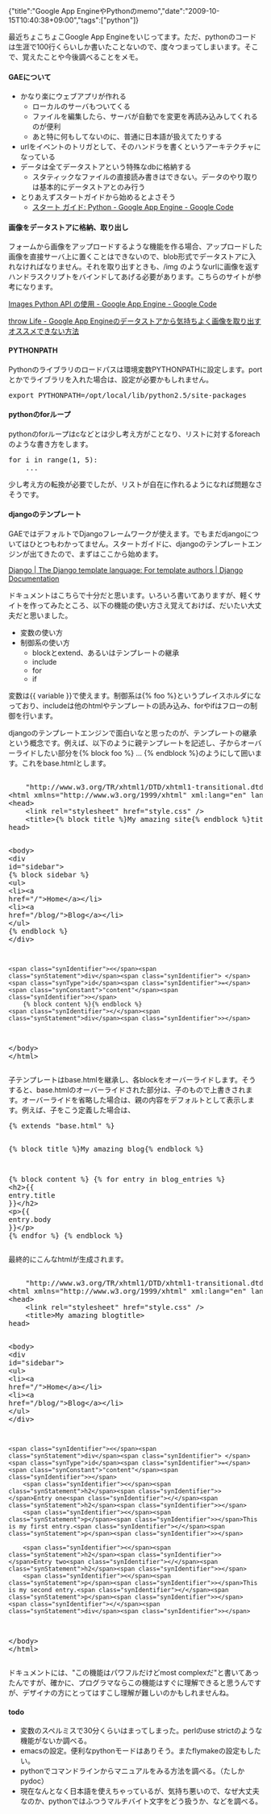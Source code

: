 {"title":"Google App EngineやPythonのmemo","date":"2009-10-15T10:40:38+09:00","tags":["python"]}

<!-- DATE: 2009-10-15T01:40:38+00:00 -->
<!-- OLDURL: http://d.hatena.ne.jp/cou929_la/20091015/ -->


<div class="section">
<p>最近ちょこちょこGoogle App Engineをいじってます。ただ、pythonのコードは生涯で100行くらいしか書いたことないので、度々つまってしまいます。そこで、覚えたことや今後調べることをメモ。</p>
<h4>GAEについて</h4>

<ul>
<li>かなり楽にウェブアプリが作れる

<ul>
<li>ローカルのサーバもついてくる</li>
<li>ファイルを編集したら、サーバが自動でを変更を再読み込みしてくれるのが便利</li>
<li>あと特に何もしてないのに、普通に日本語が扱えてたりする</li>
</ul>
</li>
<li>urlをイベントのトリガとして、そのハンドラを書くというアーキテクチャになっている</li>
<li>データは全てデータストアという特殊なdbに格納する

<ul>
<li>スタティックなファイルの直接読み書きはできない。データのやり取りは基本的にデータストアとのみ行う</li>
</ul>
</li>
<li>とりあえずスタートガイドから始めるとよさそう

<ul>
<li><a href="http://code.google.com/intl/ja/appengine/docs/python/gettingstarted/" target="_blank">スタート ガイド: Python - Google App Engine - Google Code</a></li>
</ul>
</li>
</ul>
<h4>画像をデータストアに格納、取り出し</h4>
<p>フォームから画像をアップロードするような機能を作る場合、アップロードした画像を直接サーバ上に置くことはできないので、blob形式でデータストアに入れなければなりません。それを取り出すときも、/img のようなurlに画像を返すハンドラスクリプトをバインドしてあげる必要があります。こちらのサイトが参考になります。</p>
<p><a href="http://code.google.com/intl/ja/appengine/docs/python/images/usingimages.html" target="_blank">Images Python API の使用 - Google App Engine - Google Code</a></p>
<p><a href="http://www.adamrocker.com/blog/247/strange-way-to-get-images-from-gae-datastore.html" target="_blank">throw Life - Google App Engineのデータストアから気持ちよく画像を取り出すオススメできない方法</a></p>
<h4>PYTHONPATH</h4>
<p>Pythonのライブラリのロードパスは環境変数PYTHONPATHに設定します。portとかでライブラリを入れた場合は、設定が必要かもしれません。</p>
<pre class="syntax-highlight">
<span class="synStatement">export</span> <span class="synIdentifier">PYTHONPATH</span>=/opt/<span class="synStatement">local</span>/lib/python2.<span class="synConstant">5</span>/site-packages
</pre>

<h4>pythonのforループ</h4>
<p>pythonのforループはcなどとは少し考え方がことなり、リストに対するforeachのような書き方をします。</p>
<pre class="syntax-highlight">
<span class="synStatement">for</span> i <span class="synStatement">in</span> range(1, 5):
    ...
</pre>

<p>少し考え方の転換が必要でしたが、リストが自在に作れるようになれば問題なさそうです。</p>
<h4>djangoのテンプレート</h4>
<p>GAEではデフォルトでDjangoフレームワークが使えます。でもまだdjangoについてはひとつもわかってません。スタートガイドに、djangoのテンプレートエンジンが出てきたので、まずはここから始めます。</p>
<p><a href="http://www.djangoproject.com/documentation/0.96/templates/" target="_blank">Django | The Django template language: For template authors | Django Documentation</a></p>
<p>ドキュメントはこちらで十分だと思います。いろいろ書いてありますが、軽くサイトを作ってみたところ、以下の機能の使い方さえ覚えておけば、だいたい大丈夫だと思いました。</p>

<ul>
<li>変数の使い方</li>
<li>制御系の使い方

<ul>
<li>blockとextend、あるいはテンプレートの継承</li>
<li>include</li>
<li>for</li>
<li>if</li>
</ul>
</li>
</ul>
<p>変数は{{ variable }}で使えます。制御系は{% foo %}というプレイスホルダになっており、includeは他のhtmlやテンプレートの読み込み、forやifはフローの制御を行います。</p>
<p>djangoのテンプレートエンジンで面白いなと思ったのが、テンプレートの継承という概念です。例えば、以下のように親テンプレートを記述し、子からオーバーライドしたい部分を{% block foo %} ... {% endblock %}のようにして囲います。これをbase.htmlとします。</p>
<pre class="syntax-highlight">
<span class="synComment"><!DOCTYPE html PUBLIC "-//W3C//DTD XHTML 1.0 Transitional//EN"</span>
<span class="synComment">    "http://www.w3.org/TR/xhtml1/DTD/xhtml1-transitional.dtd"></span>
<span class="synIdentifier"><</span><span class="synStatement">html</span><span class="synIdentifier"> xmlns=</span><span class="synConstant">"http://www.w3.org/1999/xhtml"</span><span class="synIdentifier"> xml:</span><span class="synType">lang</span><span class="synIdentifier">=</span><span class="synConstant">"en"</span><span class="synIdentifier"> </span><span class="synType">lang</span><span class="synIdentifier">=</span><span class="synConstant">"en"</span><span class="synIdentifier">></span>
<span class="synIdentifier"><</span><span class="synStatement">head</span><span class="synIdentifier">></span>
<span class="synPreProc">    </span><span class="synIdentifier"><</span><span class="synStatement">link</span><span class="synIdentifier"> </span><span class="synType">rel</span><span class="synIdentifier">=</span><span class="synConstant">"stylesheet"</span><span class="synIdentifier"> </span><span class="synType">href</span><span class="synIdentifier">=</span><span class="synConstant">"style.css"</span><span class="synIdentifier"> /></span>
<span class="synPreProc">    </span><span class="synIdentifier"><</span><span class="synStatement">title</span><span class="synIdentifier">></span>{% block title %}My amazing site{% endblock %}<span class="synIdentifier"></</span><span class="synStatement">title</span><span class="synIdentifier">></span>
<span class="synIdentifier"></</span><span class="synStatement">head</span><span class="synIdentifier">></span>

<span class="synIdentifier"><</span><span class="synStatement">body</span><span class="synIdentifier">></span>
    <span class="synIdentifier"><</span><span class="synStatement">div</span><span class="synIdentifier"> </span><span class="synType">id</span><span class="synIdentifier">=</span><span class="synConstant">"sidebar"</span><span class="synIdentifier">></span>
        {% block sidebar %}
        <span class="synIdentifier"><</span><span class="synStatement">ul</span><span class="synIdentifier">></span>
            <span class="synIdentifier"><</span><span class="synStatement">li</span><span class="synIdentifier">><</span><span class="synStatement">a</span><span class="synIdentifier"> </span><span class="synType">href</span><span class="synIdentifier">=</span><span class="synConstant">"/"</span><span class="synIdentifier">></span><span class="synUnderlined">Home</span><span class="synIdentifier"></</span><span class="synStatement">a</span><span class="synIdentifier">></</span><span class="synStatement">li</span><span class="synIdentifier">></span>
            <span class="synIdentifier"><</span><span class="synStatement">li</span><span class="synIdentifier">><</span><span class="synStatement">a</span><span class="synIdentifier"> </span><span class="synType">href</span><span class="synIdentifier">=</span><span class="synConstant">"/blog/"</span><span class="synIdentifier">></span><span class="synUnderlined">Blog</span><span class="synIdentifier"></</span><span class="synStatement">a</span><span class="synIdentifier">></</span><span class="synStatement">li</span><span class="synIdentifier">></span>
        <span class="synIdentifier"></</span><span class="synStatement">ul</span><span class="synIdentifier">></span>
        {% endblock %}
    <span class="synIdentifier"></</span><span class="synStatement">div</span><span class="synIdentifier">></span>

    <span class="synIdentifier"><</span><span class="synStatement">div</span><span class="synIdentifier"> </span><span class="synType">id</span><span class="synIdentifier">=</span><span class="synConstant">"content"</span><span class="synIdentifier">></span>
        {% block content %}{% endblock %}
    <span class="synIdentifier"></</span><span class="synStatement">div</span><span class="synIdentifier">></span>
<span class="synIdentifier"></</span><span class="synStatement">body</span><span class="synIdentifier">></span>
<span class="synIdentifier"></</span><span class="synStatement">html</span><span class="synIdentifier">></span>
</pre>

<p>子テンプレートはbase.htmlを継承し、各blockをオーバーライドします。そうすると、base.htmlのオーバーライドされた部分は、子のもので上書きされます。オーバーライドを省略した場合は、親の内容をデフォルトとして表示します。例えば、子をこう定義した場合は、</p>
<pre class="syntax-highlight">
{% extends "base.html" %}

{% block title %}My amazing blog{% endblock %}

{% block content %}
{% for entry in blog_entries %}
    <span class="synIdentifier"><</span><span class="synStatement">h2</span><span class="synIdentifier">></span>{{ entry.title }}<span class="synIdentifier"></</span><span class="synStatement">h2</span><span class="synIdentifier">></span>
    <span class="synIdentifier"><</span><span class="synStatement">p</span><span class="synIdentifier">></span>{{ entry.body }}<span class="synIdentifier"></</span><span class="synStatement">p</span><span class="synIdentifier">></span>
{% endfor %}
{% endblock %}
</pre>

<p>最終的にこんなhtmlが生成されます。</p>
<pre class="syntax-highlight">
<span class="synComment"><!DOCTYPE html PUBLIC "-//W3C//DTD XHTML 1.0 Transitional//EN"</span>
<span class="synComment">    "http://www.w3.org/TR/xhtml1/DTD/xhtml1-transitional.dtd"></span>
<span class="synIdentifier"><</span><span class="synStatement">html</span><span class="synIdentifier"> xmlns=</span><span class="synConstant">"http://www.w3.org/1999/xhtml"</span><span class="synIdentifier"> xml:</span><span class="synType">lang</span><span class="synIdentifier">=</span><span class="synConstant">"en"</span><span class="synIdentifier"> </span><span class="synType">lang</span><span class="synIdentifier">=</span><span class="synConstant">"en"</span><span class="synIdentifier">></span>
<span class="synIdentifier"><</span><span class="synStatement">head</span><span class="synIdentifier">></span>
<span class="synPreProc">    </span><span class="synIdentifier"><</span><span class="synStatement">link</span><span class="synIdentifier"> </span><span class="synType">rel</span><span class="synIdentifier">=</span><span class="synConstant">"stylesheet"</span><span class="synIdentifier"> </span><span class="synType">href</span><span class="synIdentifier">=</span><span class="synConstant">"style.css"</span><span class="synIdentifier"> /></span>
<span class="synPreProc">    </span><span class="synIdentifier"><</span><span class="synStatement">title</span><span class="synIdentifier">></span>My amazing blog<span class="synIdentifier"></</span><span class="synStatement">title</span><span class="synIdentifier">></span>
<span class="synIdentifier"></</span><span class="synStatement">head</span><span class="synIdentifier">></span>

<span class="synIdentifier"><</span><span class="synStatement">body</span><span class="synIdentifier">></span>
    <span class="synIdentifier"><</span><span class="synStatement">div</span><span class="synIdentifier"> </span><span class="synType">id</span><span class="synIdentifier">=</span><span class="synConstant">"sidebar"</span><span class="synIdentifier">></span>
        <span class="synIdentifier"><</span><span class="synStatement">ul</span><span class="synIdentifier">></span>
            <span class="synIdentifier"><</span><span class="synStatement">li</span><span class="synIdentifier">><</span><span class="synStatement">a</span><span class="synIdentifier"> </span><span class="synType">href</span><span class="synIdentifier">=</span><span class="synConstant">"/"</span><span class="synIdentifier">></span><span class="synUnderlined">Home</span><span class="synIdentifier"></</span><span class="synStatement">a</span><span class="synIdentifier">></</span><span class="synStatement">li</span><span class="synIdentifier">></span>
            <span class="synIdentifier"><</span><span class="synStatement">li</span><span class="synIdentifier">><</span><span class="synStatement">a</span><span class="synIdentifier"> </span><span class="synType">href</span><span class="synIdentifier">=</span><span class="synConstant">"/blog/"</span><span class="synIdentifier">></span><span class="synUnderlined">Blog</span><span class="synIdentifier"></</span><span class="synStatement">a</span><span class="synIdentifier">></</span><span class="synStatement">li</span><span class="synIdentifier">></span>
        <span class="synIdentifier"></</span><span class="synStatement">ul</span><span class="synIdentifier">></span>
    <span class="synIdentifier"></</span><span class="synStatement">div</span><span class="synIdentifier">></span>

    <span class="synIdentifier"><</span><span class="synStatement">div</span><span class="synIdentifier"> </span><span class="synType">id</span><span class="synIdentifier">=</span><span class="synConstant">"content"</span><span class="synIdentifier">></span>
        <span class="synIdentifier"><</span><span class="synStatement">h2</span><span class="synIdentifier">></span>Entry one<span class="synIdentifier"></</span><span class="synStatement">h2</span><span class="synIdentifier">></span>
        <span class="synIdentifier"><</span><span class="synStatement">p</span><span class="synIdentifier">></span>This is my first entry.<span class="synIdentifier"></</span><span class="synStatement">p</span><span class="synIdentifier">></span>

        <span class="synIdentifier"><</span><span class="synStatement">h2</span><span class="synIdentifier">></span>Entry two<span class="synIdentifier"></</span><span class="synStatement">h2</span><span class="synIdentifier">></span>
        <span class="synIdentifier"><</span><span class="synStatement">p</span><span class="synIdentifier">></span>This is my second entry.<span class="synIdentifier"></</span><span class="synStatement">p</span><span class="synIdentifier">></span>
    <span class="synIdentifier"></</span><span class="synStatement">div</span><span class="synIdentifier">></span>
<span class="synIdentifier"></</span><span class="synStatement">body</span><span class="synIdentifier">></span>
<span class="synIdentifier"></</span><span class="synStatement">html</span><span class="synIdentifier">></span>
</pre>

<p>ドキュメントには、"この機能はパワフルだけどmost complexだ"と書いてあったんですが、確かに、プログラマならこの機能はすぐに理解できると思うんですが、デザイナの方にとってはすこし理解が難しいのかもしれませんね。</p>
<h4>todo</h4>

<ul>
<li>変数のスペルミスで30分くらいはまってしまった。perlのuse strictのような機能がないか調べる。</li>
<li>emacsの設定。便利なpythonモードはありそう。またflymakeの設定もしたい。</li>
<li>pythonでコマンドラインからマニュアルをみる方法を調べる。（たしかpydoc）</li>
<li>現在なんとなく日本語を使えちゃっているが、気持ち悪いので、なぜ大丈夫なのか、pythonではふつうマルチバイト文字をどう扱うか、などを調べる。</li>
</ul>
</div>






